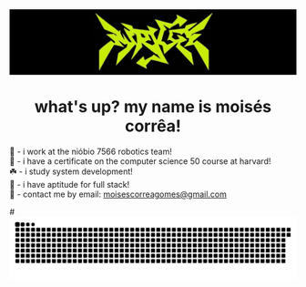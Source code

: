 <img align="center" src="./banner.png">
<h1 align="center">what's up? my name is moisés corrêa!</h1>

🌿 - i work at the nióbio 7566 robotics team!<br>
🧃 - i have a certificate on the computer science 50 course at harvard!<br>
☘️ - i study system development!<br>
🐍 - i have aptitude for full stack!<br>
🍏 - contact me by email: moisescorreagomes@gmail.com

#![Snake animation](https://github.com/skittlexyz/skittlexyz/blob/output/github-contribution-grid-snake.svg)

